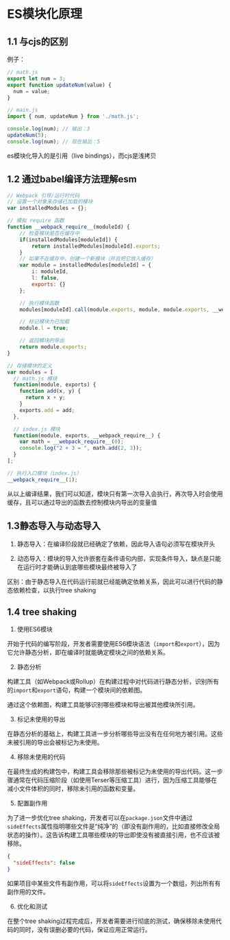 # ES模块化原理

## 1.1 与cjs的区别

例子：

```js
// math.js
export let num = 3;
export function updateNum(value) {
  num = value;
}
```

```js
// main.js
import { num, updateNum } from './math.js';

console.log(num); // 输出：3
updateNum(5);
console.log(num); // 现在输出：5
```

es模块化导入的是引用（live bindings），而cjs是浅拷贝

## 1.2 通过babel编译方法理解esm

```js
// Webpack 引导/运行时代码
// 设置一个对象来存储已加载的模块
var installedModules = {};

// 模拟 require 函数
function __webpack_require__(moduleId) {
    // 检查模块是否在缓存中
    if(installedModules[moduleId]) {
        return installedModules[moduleId].exports;
    }
    // 如果不在缓存中，创建一个新模块（并且把它放入缓存）
    var module = installedModules[moduleId] = {
        i: moduleId,
        l: false,
        exports: {}
    };

    // 执行模块函数
    modules[moduleId].call(module.exports, module, module.exports, __webpack_require__);

    // 标记模块为已加载
    module.l = true;

    // 返回模块的导出
    return module.exports;
}

// 存储模块的定义
var modules = [
  // math.js 模块
  function(module, exports) {
    function add(x, y) {
      return x + y;
    }
    exports.add = add;
  },

  // index.js 模块
  function(module, exports, __webpack_require__) {
    var math = __webpack_require__(0);
    console.log("2 + 3 = ", math.add(2, 3));
  }
];

// 执行入口模块（index.js）
__webpack_require__(1);
```

从以上编译结果，我们可以知道，模块只有第一次导入会执行，再次导入时会使用缓存，且可以通过导出的函数去控制模块内导出的变量值

## 1.3静态导入与动态导入

1. 静态导入：在编译阶段就已经确定了依赖，因此导入语句必须写在模块开头

2. 动态导入：模块的导入允许嵌套在条件语句内部，实现条件导入，缺点是只能在运行时才能确认到底哪些模块最终被导入了

区别：由于静态导入在代码运行前就已经能确定依赖关系，因此可以进行代码的静态依赖检查，以执行tree shaking

## 1.4 tree shaking

1. 使用ES6模块

开始于代码的编写阶段，开发者需要使用ES6模块语法（`import`和`export`），因为它允许静态分析，即在编译时就能确定模块之间的依赖关系。

2. 静态分析

构建工具（如Webpack或Rollup）在构建过程中对代码进行静态分析，识别所有的`import`和`export`语句，构建一个模块间的依赖图。

通过这个依赖图，构建工具能够识别哪些模块和导出被其他模块所引用。

3. 标记未使用的导出

在静态分析的基础上，构建工具进一步分析哪些导出没有在任何地方被引用。这些未被引用的导出会被标记为未使用。

4. 移除未使用的代码

在最终生成的构建包中，构建工具会移除那些被标记为未使用的导出代码。这一步骤通常在代码压缩阶段（如使用Terser等压缩工具）进行，因为压缩工具能够在减小文件体积的同时，移除未引用的函数和变量。

5. 配置副作用

为了进一步优化tree shaking，开发者可以在`package.json`文件中通过`sideEffects`属性指明哪些文件是“纯净”的（即没有副作用的，比如直接修改全局状态的操作）。这告诉构建工具哪些模块的导出即使没有被直接引用，也不应该被移除。

```json
{
  "sideEffects": false
}
```

如果项目中某些文件有副作用，可以将`sideEffects`设置为一个数组，列出所有有副作用的文件。

6. 优化和测试

在整个tree shaking过程完成后，开发者需要进行彻底的测试，确保移除未使用代码的同时，没有误删必要的代码，保证应用正常运行。
